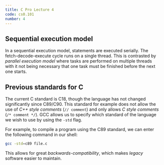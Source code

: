 ```yaml
---
title: C Pro Lecture 4
code: cs0.101
number: 4
---
```

## Sequential execution model

In a sequential execution model, statements are executed serially. The fetch-decode-execute cycle runs on a single thread. This is contrasted by *parallel execution model* where tasks are performed on multiple threads with it not being necessary that one task must be finished before the next one starts.

## Previous standards for C

The current C standard is C18, though the language has not changed significantly since C89/C90. This standard for example does not allow the use of *C++ style comments* (`// comment`) and only allows *C style comments* (`/* comment */`).
GCC allows us to specify which standard of the language we wish to use by using the `-std` flag. 

For example, to compile a program using the C89 standard, we can enter the following command in our shell:
```bash
gcc -std=c89 file.c 
```

This allows for great *backwards-compatibility*, which makes *legacy* software easier to maintain.
